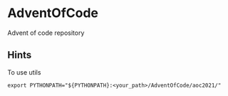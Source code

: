 # AdventOfCode
Advent of code repository 

## Hints
To use utils

```
export PYTHONPATH="${PYTHONPATH}:<your_path>/AdventOfCode/aoc2021/"
```

